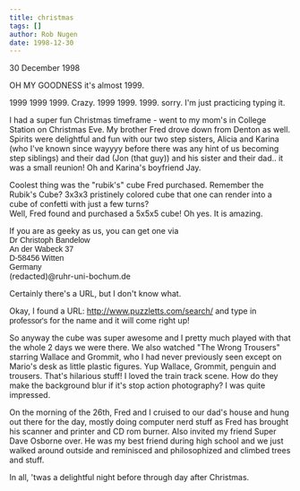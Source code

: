 ```yaml
---
title: christmas
tags: []
author: Rob Nugen
date: 1998-12-30
---
```


<title>Christmas 1998</title>

<p class=date>30 December 1998</p>

<p>OH MY GOODNESS it's almost 1999.

<p>1999 1999 1999. Crazy. 1999 1999. 1999. sorry. I'm just practicing typing it.

<p>I had a super fun Christmas timeframe - went to my mom's in College Station on Christmas Eve. My brother Fred drove down from Denton as well. Spirits were delightful and fun with our two step sisters, Alicia and Karina (who I've known since wayyyy before there was any hint of us becoming step siblings) and their dad (Jon (that guy)) and his sister and their dad.. it was a small reunion! Oh and Karina's boyfriend Jay.

<p>Coolest thing was the "rubik's" cube Fred purchased. Remember the Rubik's Cube? 3x3x3 pristinely colored cube that one can render into a cube of confetti with just a few turns?
<br>Well, Fred found and purchased a 5x5x5 cube! Oh yes. It is amazing.

<p>If you are as geeky as us, you can get one via
<font face="arial">
<br>Dr Christoph Bandelow
<br>An der Wabeck 37
<br>D-58456 Witten
<br>Germany</font>
<br>(redacted)@ruhr-uni-bochum.de

<p>Certainly there's a URL, but I don't know what.

<p>Okay, I found a URL: <a href="http://www.puzzletts.com/search/">http://www.puzzletts.com/search/</a> and type in <font face="arial">professor's</font> for the name and it will come right up!

<p>So anyway the cube was super awesome and I pretty much played with that the whole 2 days we were there. We also watched "The Wrong Trousers" starring Wallace and Grommit, who I had never previously seen except on Mario's desk as little plastic figures. Yup Wallace, Grommit, penguin and trousers. That's hilarious stuff! I loved the train track scene. How do they make the background blur if it's stop action photography? I was quite impressed.

<p>On the morning of the 26th, Fred and I cruised to our dad's house and hung out there for the day, mostly doing computer nerd stuff as Fred has brought his scanner and printer and CD rom burner. Also invited my friend Super Dave Osborne over. He was my best friend during high school and we just walked around outside and reminisced and philosophized and climbed trees and stuff.

<p>In all, 'twas a delightful night before through day after Christmas.
</p>
